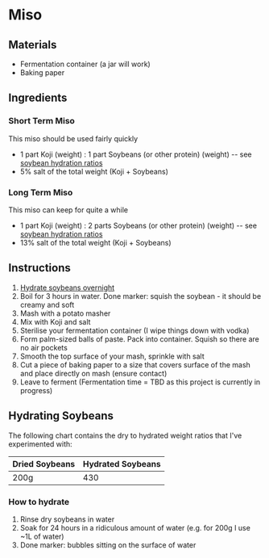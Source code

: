 # Miso

## Materials

* Fermentation container (a jar will work)
* Baking paper

## Ingredients

### Short Term Miso

This miso should be used fairly quickly

* 1 part Koji (weight) : 1 part Soybeans (or other protein) (weight) -- see [soybean hydration ratios](#hydrating-soybeans)
* 5% salt of the total weight (Koji + Soybeans)

### Long Term Miso

This miso can keep for quite a while

* 1 part Koji (weight) : 2 parts Soybeans (or other protein) (weight) -- see [soybean hydration ratios](#hydrating-soybeans)
* 13% salt of the total weight (Koji + Soybeans)

## Instructions

1. [Hydrate soybeans overnight](#how-to-hydrate)
2. Boil for 3 hours in water. Done marker: squish the soybean - it should be creamy and soft
3. Mash with a potato masher
4. Mix with Koji and salt
5. Sterilise your fermentation container (I wipe things down with vodka)
6. Form palm-sized balls of paste. Pack into container. Squish so there are no air pockets
7. Smooth the top surface of your mash, sprinkle with salt
8. Cut a piece of baking paper to a size that covers surface of the mash and place directly on mash (ensure contact)
9. Leave to ferment (Fermentation time = TBD as this project is currently in progress)

## Hydrating Soybeans

The following chart contains the dry to hydrated weight ratios that I've experimented with:

| Dried Soybeans | Hydrated Soybeans |
| -------------- | ----------------- |
| 200g           | 430               |

### How to hydrate

1. Rinse dry soybeans in water
2. Soak for 24 hours in a ridiculous amount of water (e.g. for 200g I use ~1L of water)
3. Done marker: bubbles sitting on the surface of water

